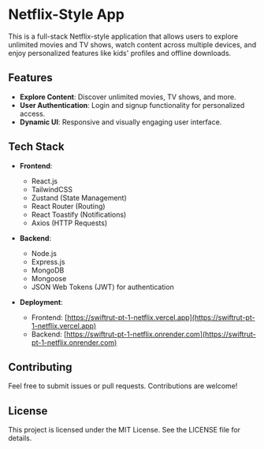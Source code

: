 # Netflix-Style App

This is a full-stack Netflix-style application that allows users to explore unlimited movies and TV shows, watch content across multiple devices, and enjoy personalized features like kids' profiles and offline downloads.

## Features

- **Explore Content**: Discover unlimited movies, TV shows, and more.
- **User Authentication**: Login and signup functionality for personalized access.
- **Dynamic UI**: Responsive and visually engaging user interface.

## Tech Stack

- **Frontend**:

  - React.js
  - TailwindCSS
  - Zustand (State Management)
  - React Router (Routing)
  - React Toastify (Notifications)
  - Axios (HTTP Requests)

- **Backend**:

  - Node.js
  - Express.js
  - MongoDB
  - Mongoose
  - JSON Web Tokens (JWT) for authentication

- **Deployment**:
  - Frontend: [https://swiftrut-pt-1-netflix.vercel.app](https://swiftrut-pt-1-netflix.vercel.app)
  - Backend: [https://swiftrut-pt-1-netflix.onrender.com](https://swiftrut-pt-1-netflix.onrender.com)

## Contributing

Feel free to submit issues or pull requests. Contributions are welcome!

## License

This project is licensed under the MIT License. See the LICENSE file for details.
